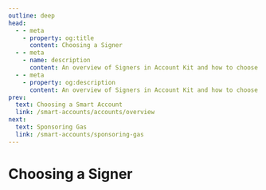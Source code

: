 ```yaml
---
outline: deep
head:
  - - meta
    - property: og:title
      content: Choosing a Signer
  - - meta
    - name: description
      content: An overview of Signers in Account Kit and how to choose one
  - - meta
    - property: og:description
      content: An overview of Signers in Account Kit and how to choose one
prev:
  text: Choosing a Smart Account
  link: /smart-accounts/accounts/overview
next:
  text: Sponsoring Gas
  link: /smart-accounts/sponsoring-gas
---
```


# Choosing a Signer
